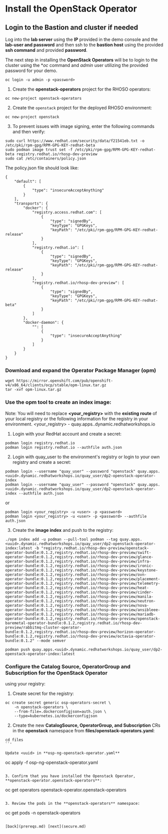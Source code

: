 # Install the OpenStack Operator

## Login to the Bastion and cluster if needed

Log into the **lab server** using the **IP** provided in the demo console
and the **lab-user and password** and then ssh to the **bastion host** using the
provided **ssh command** and provided **password**. 

The next step in installing the **OpenStack Operators** will be to login to the cluster using
the **oc* command and *admin* user utilizing the provided password for your demo.

```
oc login -u admin -p <password>
```

1. Create the **openstack-operators** project for the RHOSO operators:

```
oc new-project openstack-operators
```

2. Create the `openstack` project for the deployed RHOSO environment:			

```
oc new-project openstack
```

3. To prevent issues with image signing, enter the following commands and then verify:

```
sudo curl https://www.redhat.com/security/data/f21541eb.txt -o /etc/pki/rpm-gpg/RPM-GPG-KEY-redhat-beta
sudo podman image trust set -f /etc/pki/rpm-gpg/RPM-GPG-KEY-redhat-beta registry.redhat.io/rhosp-dev-preview
sudo cat /etc/containers/policy.json
```

The policy.json file should look like:
   
```
{
    "default": [
        {
            "type": "insecureAcceptAnything"
        }
    ],
    "transports": {
        "docker": {
            "registry.access.redhat.com": [
                {
                    "type": "signedBy",
                    "keyType": "GPGKeys",
                    "keyPath": "/etc/pki/rpm-gpg/RPM-GPG-KEY-redhat-release"
                }
            ],
            "registry.redhat.io": [
                {
                    "type": "signedBy",
                    "keyType": "GPGKeys",
                    "keyPath": "/etc/pki/rpm-gpg/RPM-GPG-KEY-redhat-release"
                }
            ],
            "registry.redhat.io/rhosp-dev-preview": [
                {
                    "type": "signedBy",
                    "keyType": "GPGKeys",
                    "keyPath": "/etc/pki/rpm-gpg/RPM-GPG-KEY-redhat-beta"
                }
            ]
        },
        "docker-daemon": {
            "": [
                {
                    "type": "insecureAcceptAnything"
                }
            ]
        }
    }
}
```

### Download and expand the Operator Package Manager (**opm**)

```
wget https://mirror.openshift.com/pub/openshift-v4/x86_64/clients/ocp/stable/opm-linux.tar.gz
tar -xvf opm-linux.tar.gz
```

### Use the **opm** tool to create an index image:

Note: You will need to replace **<your_registry>** with the **existing route** of your local
registry or the following information for the registry in your environment.
<your_registry> - quay.apps.<uuid>.dynamic.redhatworkshops.io

1. Login with your RedHat account and create a secret:
```
podman login registry.redhat.io
podman login registry.redhat.io --authfile auth.json
```

2. Login with quay_user to the environment's registry or login to your own registry and create a secret:
```
podman login --username "quay_user" --password "openstack" quay.apps.<uuid>.dynamic.redhatworkshops.io/quay_user/dp2-openstack-operator-index
podman login --username "quay_user" --password "openstack" quay.apps.<uuid>.dynamic.redhatworkshops.io/quay_user/dp2-openstack-operator-index --authfile auth.json
```

or
```
podman login <your_registry> -u <user> -p <password>
podman login <your_registry> -u <user> -p <password> --authfile auth.json
```

3. Create the **image index** and push to the registry:

```
./opm index add -u podman --pull-tool podman --tag quay.apps.<uuid>.dynamic.redhatworkshops.io/quay_user/dp2-openstack-operator-index:latest -b "registry.redhat.io/rhosp-dev-preview/openstack-operator-bundle:0.1.2,registry.redhat.io/rhosp-dev-preview/swift-operator-bundle:0.1.2,registry.redhat.io/rhosp-dev-preview/glance-operator-bundle:0.1.2,registry.redhat.io/rhosp-dev-preview/infra-operator-bundle:0.1.2,registry.redhat.io/rhosp-dev-preview/ironic-operator-bundle:0.1.2,registry.redhat.io/rhosp-dev-preview/keystone-operator-bundle:0.1.2,registry.redhat.io/rhosp-dev-preview/ovn-operator-bundle:0.1.2,registry.redhat.io/rhosp-dev-preview/placement-operator-bundle:0.1.2,registry.redhat.io/rhosp-dev-preview/telemetry-operator-bundle:0.1.2,registry.redhat.io/rhosp-dev-preview/heat-operator-bundle:0.1.2,registry.redhat.io/rhosp-dev-preview/cinder-operator-bundle:0.1.2,registry.redhat.io/rhosp-dev-preview/manila-operator-bundle:0.1.2,registry.redhat.io/rhosp-dev-preview/neutron-operator-bundle:0.1.2,registry.redhat.io/rhosp-dev-preview/nova-operator-bundle:0.1.2,registry.redhat.io/rhosp-dev-preview/ansibleee-operator-bundle:0.1.2,registry.redhat.io/rhosp-dev-preview/mariadb-operator-bundle:0.1.2,registry.redhat.io/rhosp-dev-preview/openstack-baremetal-operator-bundle:0.1.2,registry.redhat.io/rhosp-dev-preview/rabbitmq-cluster-operator-bundle:0.1.2,registry.redhat.io/rhosp-dev-preview/horizon-operator-bundle:0.1.2,registry.redhat.io/rhosp-dev-preview/octavia-operator-bundle:0.1.2" --mode semver
```

```
podman push quay.apps.<uuid>.dynamic.redhatworkshops.io/quay_user/dp2-openstack-operator-index:latest
```

### Configure the **Catalog Source, OperatorGroup and Subscription** for the **OpenStack Operator**
using your registry:

1. Create secret for the registry:

```
oc create secret generic osp-operators-secret \
    -n openstack-operators \
    --from-file=.dockerconfigjson=auth.json \
    --type=kubernetes.io/dockerconfigjson
```

2. Create the new **CatalogSource, OperatorGroup, and Subscription** CRs
in the **openstack** namespace from **files/openstack-operators.yaml**:

```
cd files
``'

Update <uuid> in **osp-ng-openstack-operator.yaml**

```
oc apply -f osp-ng-openstack-operator.yaml
```

3. Confirm that you have installed the Openstack Operator, **openstack-operator.openstack-operators**: 

```
oc get operators openstack-operator.openstack-operators
```

3. Review the pods in the **openstack-operators** namespace:

```
oc get pods -n openstack-operators
```

[back](prereqs.md) [next](secure.md)
